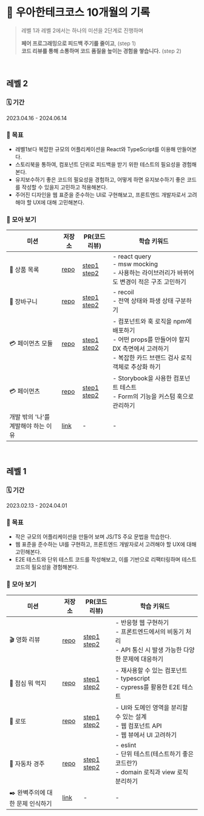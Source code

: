 # 🐼 우아한테크코스 10개월의 기록

> 레벨 1과 레벨 2에서는 하나의 미션을 2단계로 진행하며
>
> **페어 프로그래밍으로 피드백 주기를 줄이고**, (step 1)  
> **코드 리뷰를 통해 소통하며 코드 품질을 높이는 경험을 쌓습니다.** (step 2)

<br/>

## 레벨 2

### 🗓️ 기간

2023.04.16 - 2024.06.14

### 🎯 목표
- 레벨1보다 복잡한 규모의 어플리케이션을 React와 TypeScript를 이용해 만들어본다.
- 스토리북을 통하여, 컴포넌트 단위로 피드백을 받기 위한 테스트의 필요성을 경험해본다.
- 유지보수하기 좋은 코드의 필요성을 경험하고, 어떻게 하면 유지보수하기 좋은 코드를 작성할 수 있을지 고민하고 적용해본다.
- 주어진 디자인을 웹 표준을 준수하는 UI로 구현해보고, 프론트엔드 개발자로서 고려해야 할 UX에 대해 고민해본다.

### 📝 모아 보기

<table>
  <thead>
    <th>미션</th>
    <th>저장소</th>
    <th>PR(코드리뷰)</th>
    <th>학습 키워드</th>
  </thead>

  <tbody>
    <tr>
      <td>👟 상품 목록</td>
      <td>
        <a href="https://github.com/woowacourse/react-shopping-products/tree/llqqssttyy">repo</a>
      </td>
      <td>
        <a href="https://github.com/woowacourse/react-shopping-products/pull/14">step1</a>
        <a href="https://github.com/woowacourse/react-shopping-products/pull/68">step2</a>
      </td>
      <td>
        - react query<br/>
        - msw mocking<br/>
        - 사용하는 라이브러리가 바뀌어도 변경이 적은 구조 고민하기<br/>
      </td>
    </tr>
    <tr>
      <td>🛒 장바구니</td>
      <td>
      <a href="https://github.com/woowacourse/react-shopping-cart/tree/llqqssttyy">repo</a></td>
      </td>
      <td>
        <a href="https://github.com/woowacourse/react-shopping-cart/pull/270">step1</a>
        <a href="https://github.com/woowacourse/react-shopping-cart/pull/314">step2</a>
      </td>
      <td>
        - recoil<br/>
        - 전역 상태와 파생 상태 구분하기<br/>
      </td>
    </tr>
    <tr>
      <td>💳 페이먼츠 모듈</td>
      <td>
      <a href="https://github.com/woowacourse/react-modules/tree/llqqssttyy">repo</a></td>
      </td>
      <td>
        <a href="https://github.com/woowacourse/react-modules/pull/18">step1</a>
        <a href="https://github.com/woowacourse/javascript-lotto/pull/331">step2</a>
      </td>
      <td>
        - 컴포넌트와 훅 로직을 npm에 배포하기<br/>
        - 어떤 props를 만들어야 할지 DX 측면에서 고려하기<br/>
        - 복잡한 카드 브랜드 검사 로직 객체로 추상화 하기
      </td>
    </tr>
    <tr>
      <td>💳 페이먼츠</td>
      <td><a href="https://github.com/woowacourse/react-payments/tree/llqqssttyy">repo</a></td>
      <td>
        <a href="https://github.com/woowacourse/react-payments/pull/360">step1</a>
        <a href="https://github.com/woowacourse/react-payments/pull/390">step2</a>
      </td>
      <td>
        - Storybook을 사용한 컴포넌트 테스트<br/>
        - Form의 기능을 커스텀 훅으로 관리하기<br/>
      </td>
    </tr>
    <tr>
      <td>개발 밖의 '나'를 계발해야 하는 이유</td>
      <td><a href="https://github.com/llqqssttyy/woowa-writing/blob/llqqssttyy/Level2.md">link</a></td>
      <td>-</td>
      <td>-</td>
    </tr>
  </tbody>
</table>

<br/>

## 레벨 1

### 🗓️ 기간

2023.02.13 - 2024.04.01

### 🎯 목표

- 작은 규모의 어플리케이션을 만들어 보며 JS/TS 주요 문법을 학습한다.
- 웹 표준을 준수하는 UI를 구현하고, 프론트엔드 개발자로서 고려해야 할 UX에 대해 고민해본다.
- E2E 테스트와 단위 테스트 코드를 작성해보고, 이를 기반으로 리팩터링하며 테스트 코드의 필요성을 경험해본다.

### 📝 모아 보기

<table>
  <thead>
    <th>미션</th>
    <th>저장소</th>
    <th>PR(코드리뷰)</th>
    <th>학습 키워드</th>
  </thead>

  <tbody>
    <tr>
      <td>🎬 영화 리뷰</td>
      <td>
        <a href="https://github.com/llqqssttyy/javascript-movie-review/tree/llqqssttyy">repo</a>
      </td>
      <td>
        <a href="https://github.com/woowacourse/javascript-movie-review/pull/113">step1</a>
        <a href="https://github.com/woowacourse/javascript-movie-review/pull/153">step2</a>
      </td>
      <td>
        - 반응형 웹 구현하기<br/>
        - 프론트엔드에서의 비동기 처리<br/>
        - API 통신 시 발생 가능한 다양한 문제에 대응하기<br/>
      </td>
    </tr>
    <tr>
      <td>🍴 점심 뭐 먹지</td>
      <td>
      <a href="https://github.com/llqqssttyy/javascript-lunch/tree/llqqssttyy">repo</a></td>
      </td>
      <td>
        <a href="https://github.com/woowacourse/javascript-lunch/pull/131">step1</a>
        <a href="https://github.com/woowacourse/javascript-lunch/pull/167">step2</a>
      </td>
      <td>
        - 재사용할 수 있는 컴포넌트<br/>
        - typescript<br/>
        - cypress를 활용한 E2E 테스트<br/>
      </td>
    </tr>
    <tr>
      <td>💸 로또</td>
      <td>
      <a href="https://github.com/llqqssttyy/javascript-lotto/tree/llqqssttyy">repo</a></td>
      </td>
      <td>
        <a href="https://github.com/woowacourse/javascript-lotto/pull/291">step1</a>
        <a href="https://github.com/woowacourse/javascript-lotto/pull/331">step2</a>
      </td>
      <td>
        - UI와 도메인 영역을 분리할 수 있는 설계<br/>
        - 웹 컴포넌트 API<br/>
        - 웹 뷰에서 UI 고려하기
      </td>
    </tr>
    <tr>
      <td>🚗 자동차 경주</td>
      <td><a href="https://github.com/llqqssttyy/javascript-racingcar/tree/llqqssttyy">repo</a></td>
      <td>
        <a href="https://github.com/woowacourse/javascript-racingcar/pull/256">step1</a>
        <a href="https://github.com/woowacourse/javascript-racingcar/pull/307">step2</a>
      </td>
      <td>
        - eslint<br/>
        - 단위 테스트(테스트하기 좋은 코드란?)<br/>
        - domain 로직과 view 로직 분리하기<br/>
      </td>
    </tr>
    <tr>
      <td>✒️ 완벽주의에 대한 문제 인식하기</td>
      <td><a href="https://github.com/llqqssttyy/woowa-writing/blob/llqqssttyy/Level1.md">link</a></td>
      <td>-</td>
      <td>-</td>
    </tr>
  </tbody>
</table>

<br/>
